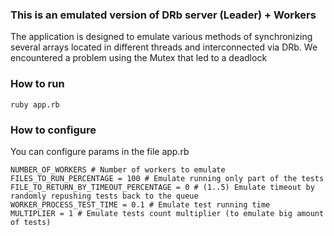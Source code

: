 ### This is an emulated version of DRb server (Leader) + Workers
The application is designed to emulate various methods of synchronizing several arrays located in different threads and interconnected via DRb.
We encountered a problem using the Mutex that led to a deadlock


### How to run
`ruby app.rb`

### How to configure
You can configure params in the file app.rb
```
NUMBER_OF_WORKERS # Number of workers to emulate
FILES_TO_RUN_PERCENTAGE = 100 # Emulate running only part of the tests
FILE_TO_RETURN_BY_TIMEOUT_PERCENTAGE = 0 # (1..5) Emulate timeout by randomly repushing tests back to the queue
WORKER_PROCESS_TEST_TIME = 0.1 # Emulate test running time
MULTIPLIER = 1 # Emulate tests count multiplier (to emulate big amount of tests)
```
